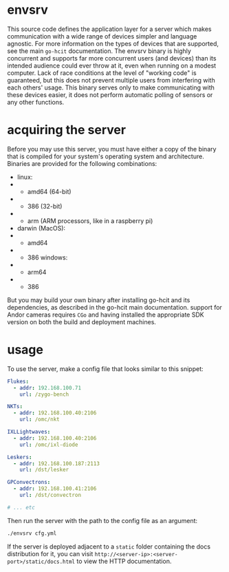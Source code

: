 # envsrv

This source code defines the application layer for a server which makes communication with a wide range of devices simpler and language agnostic.  For more information on the types of devices that are supported, see the main `go-hcit` documentation.  The envsrv binary is highly concurrent and supports far more concurrent users (and devices) than its intended audience could ever throw at it, even when running on a modest computer.  Lack of race conditions at the level of "working code" is guaranteed, but this does not prevent multiple users from interfering with each others' usage.  This binary serves only to make communicating with these devices easier, it does not perform automatic polling of sensors or any other functions.

# acquiring the server

Before you may use this server, you must have either a copy of the binary that is compiled for your system's operating system and architecture.  Binaries are provided for the following combinations:

- linux:
- - amd64 (64-bit)
- - 386   (32-bit)
- - arm   (ARM processors, like in a raspberry pi)
- darwin (MacOS):
- - amd64
- - 386
windows:
- - arm64
- - 386

But you may build your own binary after installing go-hcit and its dependencies, as described in the go-hcit main documentation.  support for Andor cameras requires `CGo` and having installed the appropriate SDK version on both the build and deployment machines.

# usage

To use the server, make a config file that looks similar to this snippet:

```yaml
Flukes:
  - addr: 192.168.100.71
    url: /zygo-bench

NKTs:
  - addr: 192.168.100.40:2106
    url: /omc/nkt

IXLLightwaves:
  - addr: 192.168.100.40:2106
    url: /omc/ixl-diode

Leskers:
  - addr: 192.168.100.187:2113
    url: /dst/lesker

GPConvectrons:
  - addr: 192.168.100.41:2106
    url: /dst/convectron

# ... etc
```

Then run the server with the path to the config file as an argument:

```sh
./envsrv cfg.yml
```

If the server is deployed adjacent to a `static` folder containing the docs distribution for it, you can visit `http://<server-ip>:<server-port>/static/docs.html` to view the HTTP documentation.
